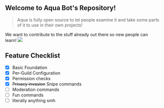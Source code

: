 
## Welcome to Aqua Bot's Repository!

> Aqua is fully open source to let people examine it and take some parts of it to use in their own projects!

We want to contribute to the stuff already out there so new people can learn! 
![](https://i.imgur.com/4M7IWwP.gif)
## **Feature Checklist**
- [x] Basic Foundation
- [x] Per-Guild Configuration
- [x] Permission checks
- [x] ~~Privacy invasion~~ Snipe commands
- [ ] Moderation commands
- [ ] Fun commands
- [ ] literally anything smh

